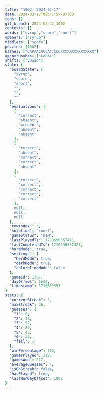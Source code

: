 ```yaml
---
title: "1002: 2024-03-17"
date: 2024-03-17T08:45:57-07:00
tags: []
git_branch: 2024-03-17_1002
contests: []
words: ["syrup","score","snort"]
openers: ["syrup"]
middlers: ["score"]
puzzles: [1002]
hashes: ["CAPAACACCACCCCCXXXXXXXXXXXXXXX"]
openerHashes: ["CAPAA"]
shifts: ["yuwad"]
state: {
  "boardState": [
    "syrup",
    "score",
    "snort",
    "",
    "",
    ""
  ],
  "evaluations": [
    [
      "correct",
      "absent",
      "present",
      "absent",
      "absent"
    ],
    [
      "correct",
      "absent",
      "correct",
      "correct",
      "absent"
    ],
    [
      "correct",
      "correct",
      "correct",
      "correct",
      "correct"
    ],
    null,
    null,
    null
  ],
  "rowIndex": 3,
  "solution": "snort",
  "gameStatus": "WIN",
  "lastPlayedTs": 1710690357421,
  "lastCompletedTs": 1710690357421,
  "hardMode": true,
  "settings": {
    "hardMode": true,
    "darkMode": true,
    "colorblindMode": false
  },
  "gameId": 1367,
  "dayOffset": 1002,
  "timestamp": 1710690357
}
stats: {
  "currentStreak": 1,
  "maxStreak": 36,
  "guesses": {
    "1": 0,
    "2": 12,
    "3": 52,
    "4": 87,
    "5": 43,
    "6": 23,
    "fail": 1
  },
  "winPercentage": 100,
  "gamesPlayed": 218,
  "gamesWon": 217,
  "averageGuesses": 4,
  "isOnStreak": false,
  "hasPlayed": true,
  "lastWonDayOffset": 1002
}
---
```

<!-- more -->
